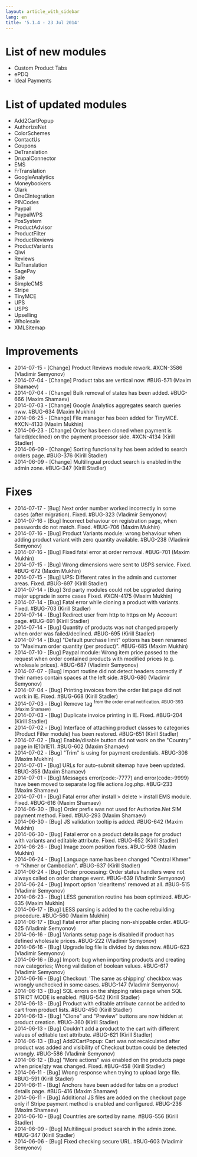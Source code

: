 ```yaml
---
layout: article_with_sidebar
lang: en
title: '5.1.4 - 23 Jul 2014'
---
```

# List of new modules

*   Custom Product Tabs
*   ePDQ
*   Ideal Payments  

# List of updated modules

*   Add2CartPopup
*   AuthorizeNet
*   ColorSchemes
*   ContactUs
*   Coupons
*   DeTranslation
*   DrupalConnector
*   EMS
*   FrTranslation
*   GoogleAnalytics
*   Moneybookers
*   Olark
*   OneCIntegration
*   PINCodes
*   Paypal
*   PaypalWPS
*   PosSystem
*   ProductAdvisor
*   ProductFilter
*   ProductReviews
*   ProductVariants
*   Qiwi
*   Reviews
*   RuTranslation
*   SagePay
*   Sale
*   SimpleCMS
*   Stripe
*   TinyMCE
*   UPS
*   USPS
*   Upselling
*   Wholesale
*   XMLSitemap

# Improvements

*   2014-07-15 - [Change] Product Reviews module rework. #XCN-3586 (Vladimir Semyonov)
*   2014-07-04 - [Change] Product tabs are vertical now. #BUG-571 (Maxim Shamaev)
*   2014-07-04 - [Change] Bulk removal of states has been added. #BUG-666 (Maxim Shamaev)
*   2014-07-03 - [Change] Google Analytics aggregates search queries nww. #BUG-634 (Maxim Mukhin)
*   2014-06-25 - [Change] File manager has been added for TinyMCE. #XCN-4133 (Maxim Mukhin)
*   2014-06-23 - [Change] Order has been cloned when payment is failed(declined) on the payment processor side. #XCN-4134 (Kirill Stadler)
*   2014-06-09 - [Change] Sorting functionality has been added to search orders page. #BUG-376 (Kirill Stadler)
*   2014-06-09 - [Change] Multilingual product search is enabled in the admin zone. #BUG-347 (Kirill Stadler)

# Fixes

*   2014-07-17 - [Bug] Next order number worked incorrectly in some cases (after migration). Fixed. #BUG-323 (Vladimir Semyonov)
*   2014-07-16 - [Bug] Incorrect behaviour on registration page, when passwords do not match. Fixed. #BUG-706 (Maxim Mukhin)
*   2014-07-16 - [Bug] Product Variants module: wrong behaviour when adding product variant with zero quantity available. #BUG-238 (Vladimir Semyonov)
*   2014-07-16 - [Bug] Fixed fatal error at order removal. #BUG-701 (Maxim Mukhin)
*   2014-07-15 - [Bug] Wrong dimensions were sent to USPS service. Fixed. #BUG-672 (Maxim Mukhin)
*   2014-07-15 - [Bug] UPS: Different rates in the admin and customer areas. Fixed. #BUG-697 (Kirill Stadler)
*   2014-07-14 - [Bug] 3rd party modules could not be upgraded during major upgrade in some cases Fixed. #XCN-4175 (Maxim Mukhin)
*   2014-07-14 - [Bug] Fatal error while cloning a product with variants. Fixed. #BUG-703 (Kirill Stadler)
*   2014-07-14 - [Bug] Redirect user from http to https on My Account page. #BUG-691 (Kirill Stadler)
*   2014-07-14 - [Bug] Quantity of products was not changed properly when order was failed/declined. #BUG-695 (Kirill Stadler)
*   2014-07-14 - [Bug] "Default purchase limit" options has been renamed to "Maximum order quantity (per product)". #BUG-685 (Maxim Mukhin)
*   2014-07-10 - [Bug] Paypal module: Wrong item price passed to the request when order contained products with modified prices (e.g. wholesale prices). #BUG-687 (Vladimir Semyonov)
*   2014-07-07 - [Bug] Import routine did not detect headers correctly if their names contain spaces at the left side. #BUG-680 (Vladimir Semyonov)
*   2014-07-04 - [Bug] Printing invoices from the order list page did not work in IE. Fixed. #BUG-668 (Kirill Stadler)
*   2014-07-03 - [Bug] Remove tag <sup> from the order email notification. #BUG-393 (Maxim Shamaev)
*   2014-07-03 - [Bug] Duplicate invoice printing in IE. Fixed. #BUG-204 (Kirill Stadler)
*   2014-07-02 - [Bug] Interface of attaching product classes to categories (Product Filter module) has been restored. #BUG-651 (Kirill Stadler)
*   2014-07-02 - [Bug] Enable/disable button did not work on the "Country" page in IE10/IE11\. #BUG-602 (Maxim Shamaev)
*   2014-07-02 - [Bug] "Trim" is using for payment credentials. #BUG-306 (Maxim Mukhin)
*   2014-07-01 - [Bug] URLs for auto-submit sitemap have been updated. #BUG-358 (Maxim Shamaev)
*   2014-07-01 - [Bug] Messages error(code:-7777) and error(code:-9999) have been moved to separate log file actions.log.php. #BUG-233 (Maxim Shamaev)
*   2014-07-01 - [Bug] Fatal error after install > delete > install EMS module. Fixed. #BUG-616 (Maxim Shamaev)
*   2014-06-30 - [Bug] Order prefix was not used for Authorize.Net SIM payment method. Fixed. #BUG-293 (Maxim Shamaev)
*   2014-06-30 - [Bug] JS validation tooltip is added. #BUG-642 (Maxim Mukhin)
*   2014-06-30 - [Bug] Fatal error on a product details page for product with variants and editable attribute. Fixed. #BUG-652 (Kirill Stadler)
*   2014-06-26 - [Bug] Image zoom position fixes. #BUG-598 (Maxim Mukhin)
*   2014-06-24 - [Bug] Language name has been changed "Central Khmer" -> "Khmer or Cambodian". #BUG-637 (Kirill Stadler)
*   2014-06-24 - [Bug] Order processing: Order status handlers were not always called on order change event. #BUG-639 (Vladimir Semyonov)
*   2014-06-24 - [Bug] Import option 'clearItems' removed at all. #BUG-515 (Vladimir Semyonov)
*   2014-06-23 - [Bug] LESS generation routine has been optimized. #BUG-635 (Maxim Mukhin)
*   2014-06-17 - [Bug] LESS parsing is added to the cache rebuilding procedure. #BUG-560 (Maxim Mukhin)
*   2014-06-17 - [Bug] Fatal error after placing non-shippable order. #BUG-625 (Vladimir Semyonov)
*   2014-06-16 - [Bug] Variants setup page is disabled if product has defined wholesale prices. #BUG-222 (Vladimir Semyonov)
*   2014-06-16 - [Bug] Upgrade log file is divided by dates now. #BUG-623 (Vladimir Semyonov)
*   2014-06-16 - [Bug] Import: bug when importing products and creating new categories; Wrong validation of boolean values. #BUG-617 (Vladimir Semyonov)
*   2014-06-16 - [Bug] Checkout: 'The same as shipping' checkbox was wrongly unchecked in some cases. #BUG-147 (Vladimir Semyonov)
*   2014-06-13 - [Bug] SQL errors on the shipping rates page when SQL STRICT MODE is enabled. #BUG-542 (Kirill Stadler)
*   2014-06-13 - [Bug] Product with editable attribute cannot be added to cart from product lists. #BUG-450 (Kirill Stadler)
*   2014-06-13 - [Bug] "Clone" and "Preview" buttons are now hidden at product creation. #BUG-360 (Kirill Stadler)
*   2014-06-13 - [Bug] Couldn't add a product to the cart with different values of editable text attribute. #BUG-621 (Kirill Stadler)
*   2014-06-13 - [Bug] Add2CartPopup: Cart was not recalculated after product was added and visibility of Checkout button could be detected wrongly. #BUG-586 (Vladimir Semyonov)
*   2014-06-12 - [Bug] "More actions" was enabled on the products page when price/qty was changed. Fixed. #BUG-458 (Kirill Stadler)
*   2014-06-11 - [Bug] Wrong response when trying to upload large file. #BUG-591 (Kirill Stadler)
*   2014-06-11 - [Bug] Anchors have been added for tabs on a product details page. #BUG-416 (Maxim Shamaev)
*   2014-06-11 - [Bug] Additional JS files are added on the checkout page only if Stripe payment method is enabled and configured. #BUG-236 (Maxim Shamaev)
*   2014-06-10 - [Bug] Countries are sorted by name. #BUG-556 (Kirill Stadler)
*   2014-06-09 - [Bug] Multilingual product search in the admin zone. #BUG-347 (Kirill Stadler)
*   2014-06-06 - [Bug] Fixed checking secure URL. #BUG-603 (Vladimir Semyonov)